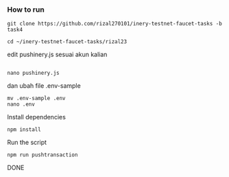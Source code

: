 ### How to run

```shell
git clone https://github.com/rizal270101/inery-testnet-faucet-tasks -b task4
```

```shell
cd ~/inery-testnet-faucet-tasks/rizal23
```
edit pushinery.js sesuai akun kalian
```shell

nano pushinery.js

```
dan ubah file .env-sample
```shell
mv .env-sample .env
nano .env
```

Install dependencies

```shell
npm install
```

Run the script

```
npm run pushtransaction
```
DONE
